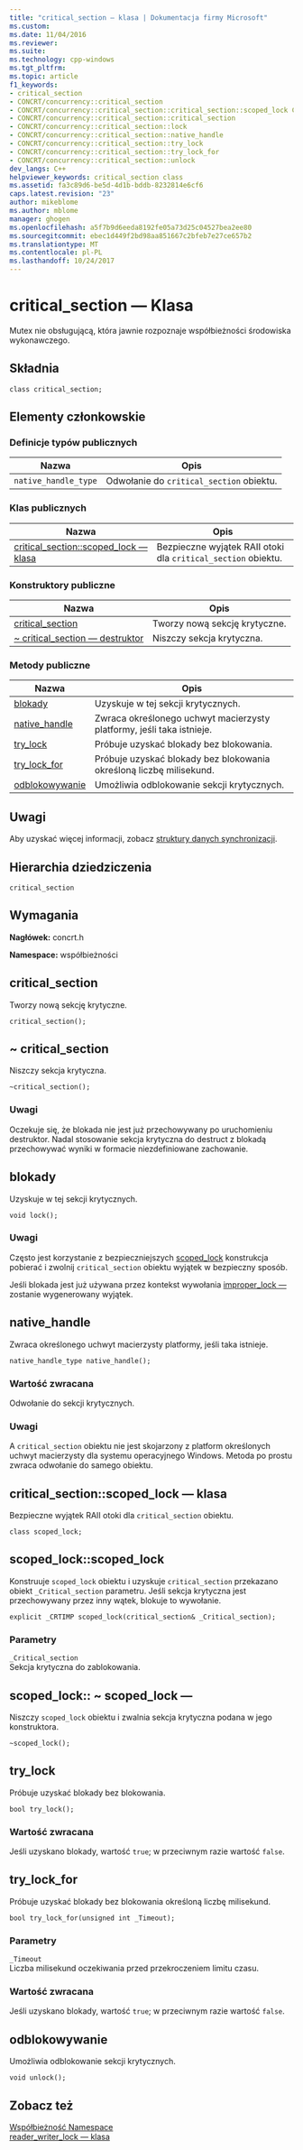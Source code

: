 ```yaml
---
title: "critical_section — klasa | Dokumentacja firmy Microsoft"
ms.custom: 
ms.date: 11/04/2016
ms.reviewer: 
ms.suite: 
ms.technology: cpp-windows
ms.tgt_pltfrm: 
ms.topic: article
f1_keywords:
- critical_section
- CONCRT/concurrency::critical_section
- CONCRT/concurrency::critical_section::critical_section::scoped_lock Class
- CONCRT/concurrency::critical_section::critical_section
- CONCRT/concurrency::critical_section::lock
- CONCRT/concurrency::critical_section::native_handle
- CONCRT/concurrency::critical_section::try_lock
- CONCRT/concurrency::critical_section::try_lock_for
- CONCRT/concurrency::critical_section::unlock
dev_langs: C++
helpviewer_keywords: critical_section class
ms.assetid: fa3c89d6-be5d-4d1b-bddb-8232814e6cf6
caps.latest.revision: "23"
author: mikeblome
ms.author: mblome
manager: ghogen
ms.openlocfilehash: a5f7b9d6eeda8192fe05a73d25c04527bea2ee80
ms.sourcegitcommit: ebec1d449f2bd98aa851667c2bfeb7e27ce657b2
ms.translationtype: MT
ms.contentlocale: pl-PL
ms.lasthandoff: 10/24/2017
---
```

# <a name="criticalsection-class"></a>critical_section — Klasa
Mutex nie obsługującą, która jawnie rozpoznaje współbieżności środowiska wykonawczego.  
  
## <a name="syntax"></a>Składnia  
  
```
class critical_section;
```  
  
## <a name="members"></a>Elementy członkowskie  
  
### <a name="public-typedefs"></a>Definicje typów publicznych  
  
|Nazwa|Opis|  
|----------|-----------------|  
|`native_handle_type`|Odwołanie do `critical_section` obiektu.|  
  
### <a name="public-classes"></a>Klas publicznych  
  
|Nazwa|Opis|  
|----------|-----------------|  
|[critical_section::scoped_lock — klasa](#critical_section__scoped_lock_class)|Bezpieczne wyjątek RAII otoki dla `critical_section` obiektu.|  
  
### <a name="public-constructors"></a>Konstruktory publiczne  
  
|Nazwa|Opis|  
|----------|-----------------|  
|[critical_section](#ctor)|Tworzy nową sekcję krytyczne.|  
|[~ critical_section — destruktor](#dtor)|Niszczy sekcja krytyczna.|  
  
### <a name="public-methods"></a>Metody publiczne  
  
|Nazwa|Opis|  
|----------|-----------------|  
|[blokady](#lock)|Uzyskuje w tej sekcji krytycznych.|  
|[native_handle](#native_handle)|Zwraca określonego uchwyt macierzysty platformy, jeśli taka istnieje.|  
|[try_lock](#try_lock)|Próbuje uzyskać blokady bez blokowania.|  
|[try_lock_for](#try_lock_for)|Próbuje uzyskać blokady bez blokowania określoną liczbę milisekund.|  
|[odblokowywanie](#unlock)|Umożliwia odblokowanie sekcji krytycznych.|  
  
## <a name="remarks"></a>Uwagi  
 Aby uzyskać więcej informacji, zobacz [struktury danych synchronizacji](../../../parallel/concrt/synchronization-data-structures.md).  
  
## <a name="inheritance-hierarchy"></a>Hierarchia dziedziczenia  
 `critical_section`  
  
## <a name="requirements"></a>Wymagania  
 **Nagłówek:** concrt.h  
  
 **Namespace:** współbieżności  
  
##  <a name="ctor"></a>critical_section 

 Tworzy nową sekcję krytyczne.  
  
```
critical_section();
```  
  
##  <a name="dtor"></a>~ critical_section 

 Niszczy sekcja krytyczna.  
  
```
~critical_section();
```  
  
### <a name="remarks"></a>Uwagi  
 Oczekuje się, że blokada nie jest już przechowywany po uruchomieniu destruktor. Nadal stosowanie sekcja krytyczna do destruct z blokadą przechowywać wyniki w formacie niezdefiniowane zachowanie.  
  
##  <a name="lock"></a>blokady 

 Uzyskuje w tej sekcji krytycznych.  
  
```
void lock();
```  
  
### <a name="remarks"></a>Uwagi  
 Często jest korzystanie z bezpieczniejszych [scoped_lock](#critical_section__scoped_lock_class) konstrukcja pobierać i zwolnij `critical_section` obiektu wyjątek w bezpieczny sposób.  
  
 Jeśli blokada jest już używana przez kontekst wywołania [improper_lock —](improper-lock-class.md) zostanie wygenerowany wyjątek.  
  
##  <a name="native_handle"></a>native_handle 

 Zwraca określonego uchwyt macierzysty platformy, jeśli taka istnieje.  
  
```
native_handle_type native_handle();
```  
  
### <a name="return-value"></a>Wartość zwracana  
 Odwołanie do sekcji krytycznych.  
  
### <a name="remarks"></a>Uwagi  
 A `critical_section` obiektu nie jest skojarzony z platform określonych uchwyt macierzysty dla systemu operacyjnego Windows. Metoda po prostu zwraca odwołanie do samego obiektu.  
  
##  <a name="critical_section__scoped_lock_class"></a>critical_section::scoped_lock — klasa  
 Bezpieczne wyjątek RAII otoki dla `critical_section` obiektu.  
  
```
class scoped_lock;
```  
  
##  <a name="critical_section__scoped_lock_ctor"></a>scoped_lock::scoped_lock 

 Konstruuje `scoped_lock` obiektu i uzyskuje `critical_section` przekazano obiekt `_Critical_section` parametru. Jeśli sekcja krytyczna jest przechowywany przez inny wątek, blokuje to wywołanie.  
  
```
explicit _CRTIMP scoped_lock(critical_section& _Critical_section);
```  
  
### <a name="parameters"></a>Parametry  
 `_Critical_section`  
 Sekcja krytyczna do zablokowania.  
  
##  <a name="critical_section__scoped_lock_dtor"></a>scoped_lock:: ~ scoped_lock — 

 Niszczy `scoped_lock` obiektu i zwalnia sekcja krytyczna podana w jego konstruktora.  
  
```
~scoped_lock();
```  
  
##  <a name="try_lock"></a>try_lock 

 Próbuje uzyskać blokady bez blokowania.  
  
```
bool try_lock();
```  
  
### <a name="return-value"></a>Wartość zwracana  
 Jeśli uzyskano blokady, wartość `true`; w przeciwnym razie wartość `false`.  
  
##  <a name="try_lock_for"></a>try_lock_for 

 Próbuje uzyskać blokady bez blokowania określoną liczbę milisekund.  
  
```
bool try_lock_for(unsigned int _Timeout);
```  
  
### <a name="parameters"></a>Parametry  
 `_Timeout`  
 Liczba milisekund oczekiwania przed przekroczeniem limitu czasu.  
  
### <a name="return-value"></a>Wartość zwracana  
 Jeśli uzyskano blokady, wartość `true`; w przeciwnym razie wartość `false`.  
  
##  <a name="unlock"></a>odblokowywanie 

 Umożliwia odblokowanie sekcji krytycznych.  
  
```
void unlock();
```  
  
## <a name="see-also"></a>Zobacz też  
 [Współbieżność Namespace](concurrency-namespace.md)   
 [reader_writer_lock — klasa](reader-writer-lock-class.md)
